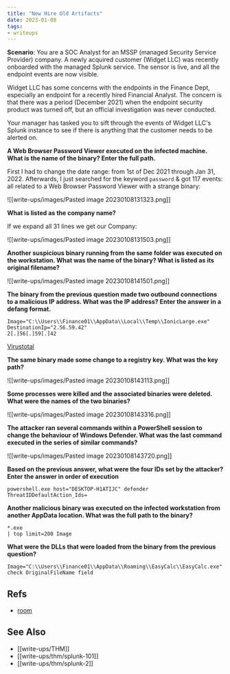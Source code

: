 ```yaml
---
title: "New Hire Old Artifacts"
date: 2023-01-08
tags:
- writeups
---
```


**Scenario**: You are a SOC Analyst for an MSSP (managed Security Service Provider) company. A newly acquired customer (Widget LLC) was recently onboarded with the managed Splunk service. The sensor is live, and all the endpoint events are now visible.  

Widget LLC has some concerns with the endpoints in the Finance Dept, especially an endpoint for a recently hired Financial Analyst. The concern is that there was a period (December 2021) when the endpoint security product was turned off, but an official investigation was never conducted. 

Your manager has tasked you to sift through the events of Widget LLC's Splunk instance to see if there is anything that the customer needs to be alerted on.



**A Web Browser Password Viewer executed on the infected machine. What is the name of the binary? Enter the full path.**

First I had to change the date range: from 1st of Dec 2021 through Jan 31, 2022. Afterwards, I just searched for the keyword `password` & got 117 events: all related to a Web Browser Password Viewer with a strange binary:

![[write-ups/images/Pasted image 20230108131323.png]]


**What is listed as the company name?**

If we expand all 31 lines we get our Company:

![[write-ups/images/Pasted image 20230108131503.png]]

**Another suspicious binary running from the same folder was executed on the workstation. What was the name of the binary? What is listed as its original filename?**

![[write-ups/images/Pasted image 20230108141501.png]]




**The binary from the previous question made two outbound connections to a malicious IP address. What was the IP address? Enter the answer in a defang format.**

```
Image="C:\\Users\\Finance01\\AppData\\Local\\Temp\\IonicLarge.exe" DestinationIp="2.56.59.42"
2[.]56[.]59[.]42
```

[Virustotal](https://www.virustotal.com/gui/ip-address/2.56.59.42)

**The same binary made some change to a registry key. What was the key path?**

![[write-ups/images/Pasted image 20230108143113.png]]

**Some processes were killed and the associated binaries were deleted. What were the names of the two binaries?**

![[write-ups/images/Pasted image 20230108143316.png]]

**The attacker ran several commands within a PowerShell session to change the behaviour of Windows Defender. What was the last command executed in the series of similar commands?**

![[write-ups/images/Pasted image 20230108143720.png]]

**Based on the previous answer, what were the four IDs set by the attacker? Enter the answer in order of execution**

```
powershell.exe host="DESKTOP-H1ATIJC" defender 
ThreatIDDefaultAction_Ids=
```

**Another malicious binary was executed on the infected workstation from another AppData location. What was the full path to the binary?**
```
*.exe
| top limit=200 Image
```

**What were the DLLs that were loaded from the binary from the previous question?**
```
Image="C:\\Users\\Finance01\\AppData\\Roaming\\EasyCalc\\EasyCalc.exe"
check OriginalFileName field
```


## Refs
- [room](https://tryhackme.com/room/newhireoldartifacts)

## See Also
- [[write-ups/THM]]
- [[write-ups/thm/splunk-101]]
- [[write-ups/thm/splunk-2]]
